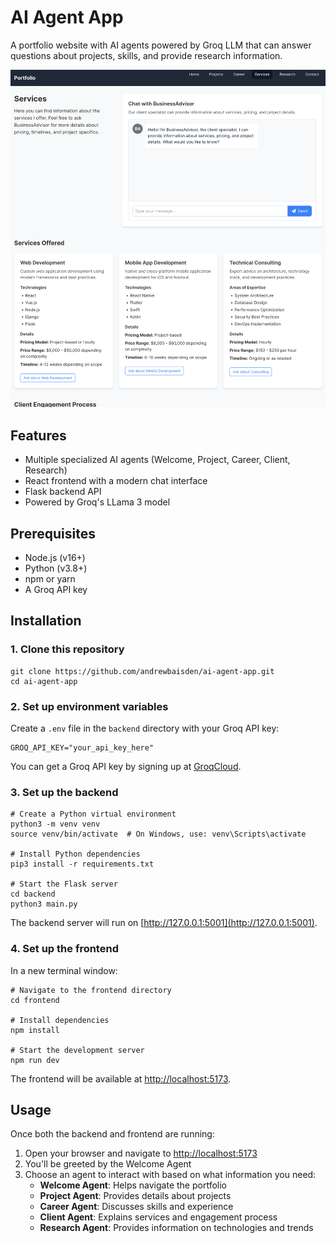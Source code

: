 # AI Agent App

A portfolio website with AI agents powered by Groq LLM that can answer questions about projects, skills, and provide research information.

![AI Agent App](/img/ai-agent-app-home.png 'AI Agent App')

## Features

- Multiple specialized AI agents (Welcome, Project, Career, Client, Research)
- React frontend with a modern chat interface
- Flask backend API
- Powered by Groq's LLama 3 model

## Prerequisites

- Node.js (v16+)
- Python (v3.8+)
- npm or yarn
- A Groq API key

## Installation

### 1. Clone this repository

```shell
git clone https://github.com/andrewbaisden/ai-agent-app.git
cd ai-agent-app
```

### 2. Set up environment variables

Create a `.env` file in the `backend` directory with your Groq API key:

```shell
GROQ_API_KEY="your_api_key_here"
```

You can get a Groq API key by signing up at [GroqCloud](https://console.groq.com/home).

### 3. Set up the backend

```shell
# Create a Python virtual environment
python3 -m venv venv
source venv/bin/activate  # On Windows, use: venv\Scripts\activate

# Install Python dependencies
pip3 install -r requirements.txt

# Start the Flask server
cd backend
python3 main.py
```

The backend server will run on [http://127.0.0.1:5001](http://127.0.0.1:5001).

### 4. Set up the frontend

In a new terminal window:

```shell
# Navigate to the frontend directory
cd frontend

# Install dependencies
npm install

# Start the development server
npm run dev
```

The frontend will be available at [http://localhost:5173](http://localhost:5173).

## Usage

Once both the backend and frontend are running:

1. Open your browser and navigate to [http://localhost:5173](http://localhost:5173)
2. You'll be greeted by the Welcome Agent
3. Choose an agent to interact with based on what information you need:
   - **Welcome Agent**: Helps navigate the portfolio
   - **Project Agent**: Provides details about projects
   - **Career Agent**: Discusses skills and experience
   - **Client Agent**: Explains services and engagement process
   - **Research Agent**: Provides information on technologies and trends